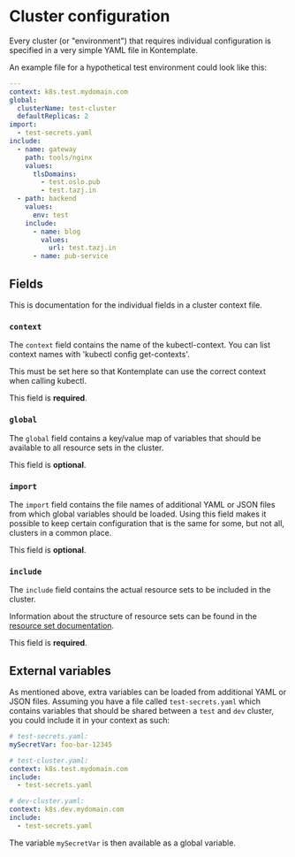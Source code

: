 Cluster configuration
==========================

Every cluster (or "environment") that requires individual configuration is specified in
a very simple YAML file in Kontemplate.

An example file for a hypothetical test environment could look like this:

```yaml
---
context: k8s.test.mydomain.com
global:
  clusterName: test-cluster
  defaultReplicas: 2
import:
  - test-secrets.yaml
include:
  - name: gateway
    path: tools/nginx
    values:
      tlsDomains:
        - test.oslo.pub
        - test.tazj.in
  - path: backend
    values:
      env: test
    include:
      - name: blog
        values:
          url: test.tazj.in
      - name: pub-service
```

## Fields

This is documentation for the individual fields in a cluster context file.

### `context`

The `context` field contains the name of the kubectl-context. You can list context names with
'kubectl config get-contexts'.

This must be set here so that Kontemplate can use the correct context when calling kubectl.

This field is **required**.

### `global`

The `global` field contains a key/value map of variables that should be available to all resource
sets in the cluster.

This field is **optional**.

### `import`

The `import` field contains the file names of additional YAML or JSON files from which global
variables should be loaded. Using this field makes it possible to keep certain configuration that
is the same for some, but not all, clusters in a common place.

This field is **optional**.

### `include`

The `include` field contains the actual resource sets to be included in the cluster.

Information about the structure of resource sets can be found in the [resource set documentation][].

This field is **required**.

## External variables

As mentioned above, extra variables can be loaded from additional YAML or JSON files. Assuming you
have a file called `test-secrets.yaml` which contains variables that should be shared between a `test`
and `dev` cluster, you could include it in your context as such:

```yaml
# test-secrets.yaml:
mySecretVar: foo-bar-12345

# test-cluster.yaml:
context: k8s.test.mydomain.com
include:
  - test-secrets.yaml

# dev-cluster.yaml:
context: k8s.dev.mydomain.com
include:
  - test-secrets.yaml
```

The variable `mySecretVar` is then available as a global variable.

[resource set documentation]: resource-sets.md
